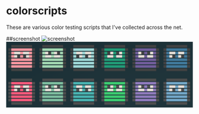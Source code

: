 # colorscripts
These are various color testing scripts that I've collected across the net.

##screenshot
![screenshot](http://i.imgur.com/3lfxp5I.png)
![squares](https://raw.githubusercontent.com/olkinn/colorscripts/master/src/squares.png)
